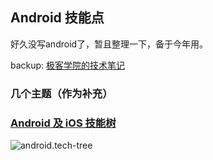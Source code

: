 ## Android 技能点

好久没写android了，暂且整理一下，备于今年用。

backup: [极客学院的技术笔记](http://wiki.jikexueyuan.com/project/notes/README.html)

### 几个主题（作为补充）


### [Android 及 iOS 技能树](http://www.wtoutiao.com/p/G27UI9.html)

  ![android.tech-tree](https://github.com/BinaryArtists/not-just-code/tree/master/ios/imges/android.tech-tree.png)
